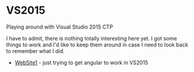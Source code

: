 # VS2015
Playing around with Visual Studio 2015 CTP

I have to admit, there is nothing totally interesting here yet. I got some things to work and I'd like to keep them around in case I need to look back to remember what I did.

  - [WebSite1](WebSite1) - just trying to get angular to work in VS2015